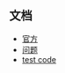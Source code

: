 <!--
 * @version: v0.0.1
 * @Author: hailong.chen
 * @Date: 2019-10-06 11:52:15
 * @LastEditors: hailong.chen
 * @LastEditTime: 2019-10-07 16:00:05
 * @Descripttion: 
 -->
## 文档
- [官方](./docs/官方.md)
- [问题](./docs/question.md)
- [test code](./docs/test.md)
